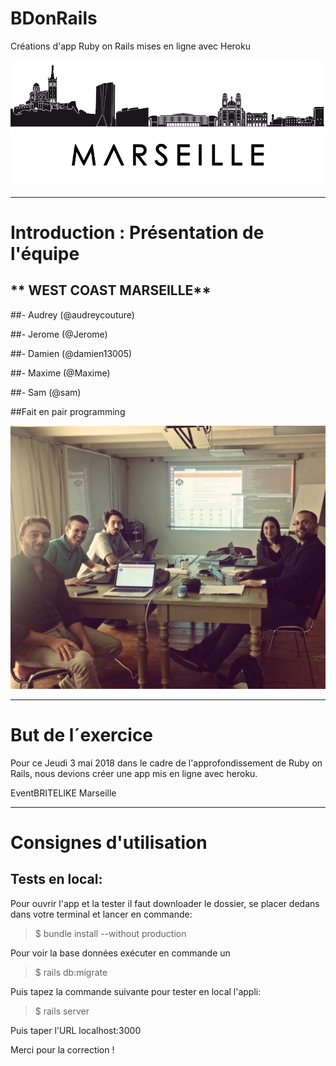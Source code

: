 # BDonRails
Créations d'app Ruby on Rails mises en ligne avec Heroku



![alt tag](images/img-marseille-3.png)

-------------

# Introduction : Présentation de l'équipe

## ** WEST COAST MARSEILLE**
##- Audrey (@audreycouture)

##- Jerome (@Jerome)

##- Damien (@damien13005)

##- Maxime (@Maxime)

##- Sam 	(@sam)


##Fait en pair programming

![alt tag](images/pairProgramming.jpg)

-------------

# But de l´exercice

Pour ce Jeudi 3 mai 2018 dans le cadre de l'approfondissement de Ruby on Rails, nous devions créer une app mis en ligne avec heroku. 

EventBRITELIKE Marseille



------------

# Consignes d'utilisation

## Tests en local:

Pour ouvrir l'app et la tester il faut downloader le dossier, se placer dedans dans votre terminal et lancer en commande:

> $ bundle install --without production


Pour voir la base données exécuter en commande un

> $ rails db:migrate

Puis tapez la commande suivante pour tester en local l'appli:

> $ rails server

Puis taper l'URL localhost:3000




Merci pour la correction ! 
